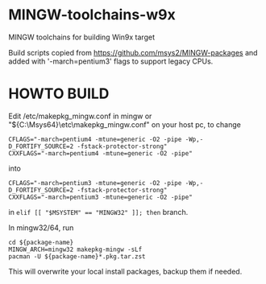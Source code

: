 # MINGW-toolchains-w9x
MINGW toolchains for building Win9x target

Build scripts copied from https://github.com/msys2/MINGW-packages and added with '-march=pentium3' flags to support legacy CPUs.

# HOWTO BUILD
Edit /etc/makepkg_mingw.conf in mingw or "${C:\Msys64}\etc\makepkg_mingw.conf" on your host pc,
to change 
```
CFLAGS="-march=pentium4 -mtune=generic -O2 -pipe -Wp,-D_FORTIFY_SOURCE=2 -fstack-protector-strong"
CXXFLAGS="-march=pentium4 -mtune=generic -O2 -pipe"
```
into
```
CFLAGS="-march=pentium3 -mtune=generic -O2 -pipe -Wp,-D_FORTIFY_SOURCE=2 -fstack-protector-strong"
CXXFLAGS="-march=pentium3 -mtune=generic -O2 -pipe"
```
in ```elif [[ "$MSYSTEM" == "MINGW32" ]]; then``` branch.


In mingw32/64,
run
 ```
cd ${package-name}
MINGW_ARCH=mingw32 makepkg-mingw -sLf
pacman -U ${package-name}*.pkg.tar.zst
```
This will overwrite your local install packages, backup them if needed.
